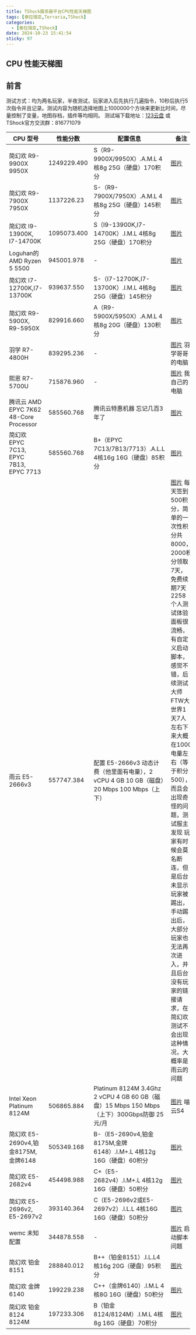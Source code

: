 ```yaml
---
title: TShock服务器平台CPU性能天梯图
tags: [泰拉瑞亚,Terraria,TShock]
categories:
  - [泰拉瑞亚,TShock]
date: 2024-10-23 15:41:54
sticky: 97
---
```



## CPU 性能天梯图

## 前言

测试方式：均为两名玩家，半夜测试，玩家进入后先执行几遍指令，10秒后执行5次指令并且记录。测试内容为随机选择地图上1000000个方块来更新比时间，尽量控制了变量，地图存档，插件等均相同。
测试端下载地址：[123云盘](https://www.123912.com/s/x6kKVv-Y4xe) 或 TShock官方交流群：816771079

| CPU 型号                                   | 性能分数        | 配置信息                                                                                   | 备注                                                                 |
|-------------------------------------------|----------------|------------------------------------------------------------------------------------------|--------------------------------------------------------------------|
| 简幻欢 R9-9900X 9950X                     | 1249229.490    | S（R9-9900X/9950X）.A.M.L 4核8g 25G（硬盘）170积分                                       | [图片](<简幻欢R9-9900X9950X.jpg>)                                  |
| 简幻欢 R9-7900X 7950X                     | 1137226.23     | S-（R9-7900X/7950X）.A.M.L 4核8g 25G（硬盘）145积分                                      | [图片](<简幻欢 R9-7900X 7950X.jpg>)                                |
| 简幻欢 I9-13900K, I7-14700K               | 1095073.400    | S（I9-13900K,I7-14700K）.I.M.L 4核8g 25G（硬盘）170积分                                  | [图片](<简幻欢 I9-13900K, I7-14700K.jpg>)                          |
| Loguhan的 AMD Ryzen 5 5500                | 945001.978     | -                                                                                        | [图片](<Loguhan的 AMD Ryzen 5 5500.png>)                           |
| 简幻欢 I7-12700K,I7-13700K                | 939637.550     | S-（I7-12700K,I7-13700K）.I.M.L 4核8g 25G（硬盘）145积分                                 | [图片](<简幻欢 I7-12700K,I7-13700K.jpg>)                           |
| 简幻欢 R9-5900X, R9-5950X                 | 829916.660     | A（R9-5900X/5950X）.A.M.L 4核8g 20G（硬盘）130积分                                       | [图片](<简幻欢 R9-5900X, R9-5950X.jpg>)                            |
| 羽学 R7-4800H                             | 839295.236     | -                                                                                        | [图片](<羽学 R7-4800H.jpg>) 羽学哥哥的电脑                          |
| 熙恩 R7-5700U                             | 715876.960     | -                                                                                        | [图片](<熙恩 R7-5700U.jpg>) 我自己的电脑                            |
| 腾讯云 AMD EPYC 7K62 48-Core Processor    | 585560.768     | 腾讯云特惠机器 忘记几百3年了                                                              | [图片](<腾讯云 AMD EPYC 7K62 48-Core Processor 2.60 GHz.jpg>)      |
| 简幻欢 EPYC 7C13, EPYC 7B13, EPYC 7713    | 585560.768     | B+（EPYC 7C13/7B13/7713）.A.L.L 4核16g 16G（硬盘）85积分                                 | [图片](<简幻欢 EPYC 7C13, EPYC 7B13, EPYC 7713.jpg>)               |
| 雨云 E5-2666v3                            | 557747.384     | 配置 E5-2666v3 动态计费（他里面有电量），2 vCPU 4 GB 10 GB（磁盘）20 Mbps 100 Mbps（上下）   | [图片](<雨云 E5-2666v3.jpg>) 每天签到500积分，简单的一次性积分共8000，2000积分领取7天，免费续期7天2258 个人测试体验 面板很流畅，有自定义启动脚本，感觉不错，后续测试 大师FTW大世界1天7人左右下来大概在1000电量左右（等于积分500），而且会出现奇怪的问题，测试服主发现 玩家有时候会莫名断连，但是后台未显示玩家被踢出，手动踢出后，大部分玩家也无法再次进入，并且后台没有玩家的链接请求，在简幻欢测试不会出现这种情况，大概率是雨云的问题    |
| Intel Xeon Platinum 8124M                 | 506865.884     | Platinum 8124M 3.4Ghz 2 vCPU 4 GB 60 GB（磁盘）15 Mbps 150 Mbps（上下）300Gbps防御 25元/月  | [图片](<Intel(R) Xeon(R) Platinum 8124M CPU @ 3.00GHz.jpg>) 喵云S4 |
| 简幻欢 E5-2690v4,铂金8175M,金牌6148        | 505349.168     | B-（E5-2690v4,铂金8175M,金牌6148）.I.M+.L 4核12g 16G（硬盘）60积分                       | [图片](<简幻欢 E5-2690v4,铂金8175M,金牌6148.jpg>)                  |
| 简幻欢 E5-2682v4                          | 454498.988     | C+（E5-2682v4）.I.M+.L 4核12g 16G（硬盘）50积分                                           | [图片](<简幻欢 E5-2682v4.jpg>)                                     |
| 简幻欢 E5-2696v2, E5-2697v2               | 393140.364     | C（E5-2696v2或E5-2697v2）.I.L.L 4核16G 16G（硬盘）50积分                                 | [图片](<简幻欢 E5-2696v2, E5-2697v2.jpg>)                          |
| wemc 未知配置                             | 344878.558     | -                                                                                        | [图片](<wemc 未知配置.jpg>) 启动脚本问题                            |
| 简幻欢 铂金8151                           | 288840.012     | B++（铂金8151）.I.L.L4核16g 20G（硬盘）95积分                                             | [图片](<简幻欢 铂金8151.jpg>)                                      |
| 简幻欢 金牌6140                           | 199229.238     | C++（金牌6140）.I.M.L 4核8G 16G（硬盘）50积分                                             | [图片](<简幻欢 金牌6140.jpg>)                                      |
| 简幻欢 铂金8124 8124M                     | 197233.306    | B（铂金8124/8124M）.I.M.L 4核8g 16G（硬盘）70积分                                         | [图片](<简幻欢 铂金8124 8124M.jpg>)                                |
